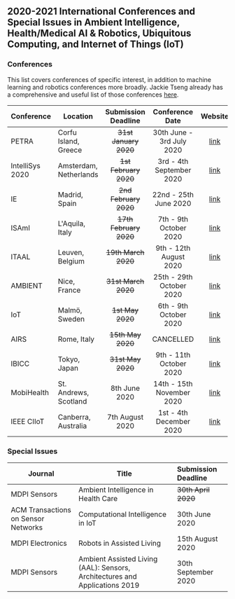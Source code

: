## 2020-2021 International Conferences and Special Issues in Ambient Intelligence, Health/Medical AI & Robotics, Ubiquitous Computing, and Internet of Things (IoT)

### Conferences

This list covers conferences of specific interest, in addition to machine learning and robotics conferences more broadly. Jackie Tseng already has a comprehensive and useful list of those conferences [here](https://jackietseng.github.io/conference_call_for_paper/conferences.html).

| Conference | Location | Submission Deadline | Conference Date | Website |
|-----------------|----------|:-------------------:|:---------------:|:-------:|
| PETRA           | Corfu Island, Greece | ~~31st January 2020~~ | 30th June - 3rd July 2020 | [link](http://www.petrae.org) |
| IntelliSys 2020 | Amsterdam, Netherlands | ~~1st February 2020~~ | 3rd - 4th September 2020 | [link](https://saiconference.com/IntelliSys2020/CallforPapers) |
| IE              | Madrid, Spain | ~~2nd February 2020~~ | 22nd - 25th June 2020 | [link](https://blogs.upm.es/ie2020/) |
| ISAmI           | L'Aquila, Italy | ~~17th February 2020~~ | 7th - 9th October 2020 | [link](https://www.isami-conference.net) |
| ITAAL           | Leuven, Belgium | ~~19th March 2020~~ | 9th - 12th August 2020 | [link](https://easychair.org/cfp/ITAAL2020)
| AMBIENT         | Nice, France | ~~31st March 2020~~ | 25th - 29th October 2020 | [link](https://www.iaria.org/conferences2020/AMBIENT20.html)   |
| IoT             | Malmö, Sweden | ~~1st May 2020~~ | 6th - 9th October 2020 | [link](https://iot-conference.org/iot2020) |
| AIRS            | Rome, Italy | ~~15th May 2020~~ | CANCELLED | [link](https://airs.turion.info) |
| IBICC           | Tokyo, Japan | ~~31st May 2020~~ | 9th - 11th October 2020 | [link](http://www.icbicc.org) |
| MobiHealth      |  St. Andrews, Scotland | 8th June 2020 | 14th - 15th November 2020 | [link](http://mobihealth.name) |
| IEEE CIIoT      | Canberra, Australia | 7th August 2020 | 1st - 4th December 2020 | [link](http://ieeessci2020.org/symposiums/ciiot.html) |

### Special Issues
| Journal | Title | Submission Deadline |
| --------|-------|:--------------------|
| MDPI Sensors | Ambient Intelligence in Health Care | ~~30th April 2020~~ |
| ACM Transactions on Sensor Networks | Computational Intelligence in IoT | 30th June 2020 | 
| MDPI Electronics | Robots in Assisted Living | 15th August 2020 |
| MDPI Sensors | Ambient Assisted Living (AAL): Sensors, Architectures and Applications 2019 | 30th September 2020 |
